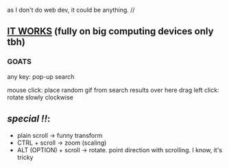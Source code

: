 as I don't do web dev, it could be anything. // 
## [IT WORKS](amateusz.github.io) (fully on big computing devices only tbh)


### GOATS

any key: pop-up search

mouse click: place random gif from search results over here
drag left click: rotate slowly clockwise

## **_special !!_**:
* plain scroll          ->  funny transform
* CTRL + scroll         ->  zoom (scaling)
* ALT (OPTION) + scroll ->  rotate. point direction with scrolling. I know, it's tricky
